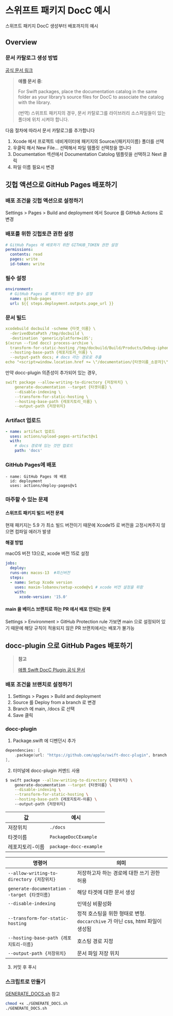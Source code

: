 # 스위프트 패키지 DocC 예시

스위프트 패키지 DocC 생성부터 배포까지의 예시

## Overview

### 문서 카탈로그 생성 방법
[공식 문서 링크](https://developer.apple.com/documentation/Xcode/documenting-apps-frameworks-and-packages)

> **애플 문서 중**:
>
> For Swift packages, place the documentation catalog in the same folder as your library’s source files for DocC to associate the catalog with the library.
>
> (번역) 스위프트 패키지의 경우, 문서 카탈로그를 라이브러리 소스파일들이 있는 폴더에 위치 시켜야 합니다.

다음 절차에 따라서 문서 카탈로그를 추가합니다
1. Xcode 에서 프로젝트 네비게이터에 패키지의 Source/{패키지이름} 폴더를 선택
2. 우클릭 해서 New File... 선택해서 파일 템플릿 선택창을 엽니다
3. Documentation 섹션에서 Documentation Catolog 템플릿을 선택하고 Next 클릭
4. 파일 이름 필요시 변경

## 깃헙 액션으로 GitHub Pages 배포하기

### 배포 조건을 깃헙 액션으로 설정하기

Settings > Pages > Build and deployment 에서 Source 를 GitHub Actions 로 변경

### 배포를 위한 깃헙토큰 권한 설정
```yml
# GitHub Pages 에 배포하기 위한 GITHUB_TOKEN 권한 설정
permissions:
  contents: read
  pages: write
  id-token: write
```

### 필수 설정
```yml
environment:
  # GitHub Pages 로 배포하기 위한 필수 설정
  name: github-pages
  url: ${{ steps.deployment.outputs.page_url }}
```

### 문서 빌드

```yml
xcodebuild docbuild -scheme {타겟_이름} \
  -derivedDataPath /tmp/docbuild \
  -destination 'generic/platform=iOS';
$(xcrun --find docc) process-archive \
  transform-for-static-hosting /tmp/docbuild/Build/Products/Debug-iphoneos/{타겟_이름}.doccarchive \
  --hosting-base-path {레포지토리_이름} \
  --output-path docs; # docs 라는 경로로 추출
echo "<script>window.location.href += \"/documentation/{타겟이름_소문자}\"</script>" > docs/index.html
```

만약 docc-plugin 의존성이 추가되어 있는 경우,

```yml
swift package --allow-writing-to-directory {저장위치} \
    generate-documentation --target {타겟이름} \
    --disable-indexing \
    --transform-for-static-hosting \
    --hosting-base-path {레포지토리_이름} \ 
    --output-path {저장위치}
```

### Artifact 업로드

```yml
- name: artifact 업로드
  uses: actions/upload-pages-artifact@v1
  with:
    # docs 경로에 있는 것만 업로드
    path: 'docs'
```

### GitHub Pages에 배포
```
- name: GitHub Pages 에 배포
  id: deployment
  uses: actions/deploy-pages@v1
```

### 마주할 수 있는 문제

#### 스위프트 패키지 빌드 버전 문제

현재 패키지는 5.9 가 최소 빌드 버전이기 때문에 Xcode15 로 버전을 고정시켜주지 않으면 컴파일 에러가 발생

**해결 방법**

macOS 버전 13으로, xcode 버전 15로 설정

```yml
jobs:
  deploy:
  runs-on: macos-13  #최신버전
  steps:
  - name: Setup Xcode version
    uses: maxim-lobanov/setup-xcode@v1 # xcode 버전 설정을 위함
    with:
      xcode-version: '15.0'
```

#### main 을 베이스 브랜치로 하는 PR 에서 배포 안되는 문제

Settings > Environment > GitHub Protection rule 가보면 main 으로 설정되어 있기 때문에 
해당 규칙이 적용되지 않은 PR 브랜치에서는 배포가 불가능


## docc-plugin 으로 GitHub Pages 배포하기

> **참고**
>
> [애플 Swift DocC Plugin 공식 문서](https://apple.github.io/swift-docc-plugin/documentation/swiftdoccplugin/publishing-to-github-pages/)

### 배포 조건을 브랜치로 설정하기

1. Settings > Pages > Build and deployment
2. Source 를 Deploy from a branch 로 변경
3. Branch 에 main, /docs 로 선택
4. Save 클릭

### docc-plugin
1. Package.swift 에 디펜던시 추가
```swift
dependencies: [
    .package(url: "https://github.com/apple/swift-docc-plugin", branch: "main"),
],
```

2. 터미널에 docc-plugin 커멘드 사용

```bash
$ swift package --allow-writing-to-directory {저장위치} \
    generate-documentation --target {타겟이름} \
    --disable-indexing \
    --transform-for-static-hosting \
    --hosting-base-path {레포지토리-이름} \ 
    --output-path {저장위치}
```

| 값 | 예시 |
| --- | --- |
| 저장위치 | `./docs` |
| 타겟이름 | `PackageDocCExample` |
| 레포지토리-이름 | `package-docc-example` |

| 명령어 | 의미 |
| --- | --- |
| `--allow-writing-to-directory {저장위치}` | 저장하고자 하는 경로에 대한 쓰기 권한 허용 |
| `generate-documentation --target {타겟이름}` | 해당 타겟에 대한 문서 생성 |
| `--disable-indexing` | 인덱싱 비활성화 |
| `--transform-for-static-hosting` | 정적 호스팅을 위한 형태로 변형. `doccarchive` 가 아닌 css, html 파일이 생성됨 |
| `--hosting-base-path {레포지토리-이름}` | 호스팅 경로 지정 |
| `--output-path {저장위치}` | 문서 파일 저장 위치 |

3. 커밋 후 푸시

### 스크립트로 만들기

[GENERATE_DOCS.sh](/GENERATE_DOCS.sh) 참고

```bash
chmod +x ./GENERATE_DOCS.sh
./GENERATE_DOCS.sh
``` 
